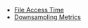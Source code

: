 

- [File Access Time](file-access-time-metric.md)
- [Downsampling Metrics](downsampling-metrics.md)